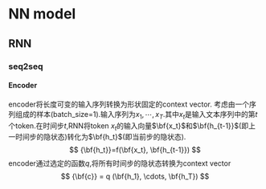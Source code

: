 # NN model
## RNN
### seq2seq

#### Encoder
encoder将长度可变的输入序列转换为形状固定的context vector.
考虑由一个序列组成的样本(batch_size=1).输入序列为$x_1,\cdots,x_T$.其中$x_t$是输入文本序列中的第$t$个token.在时间步$t$,RNN将token $x_t$的输入向量$\bf{x_t}$和$\bf{h_{t-1}}$(即上一时间步的隐状态)转化为$\bf{h_t}$(即当前步的隐状态).$$
{\bf{h_t}}=f(\bf{x_t}, \bf{h_{t-1}})
$$
encoder通过选定的函数$q$,将所有时间步的隐状态转换为context vector$$
{\bf{c}} = q (\bf{h_1}, \cdots, \bf{h_T})
$$
